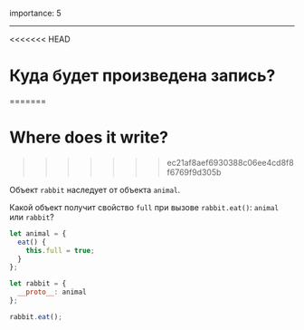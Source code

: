 importance: 5

---

<<<<<<< HEAD
# Куда будет произведена запись?
=======
# Where does it write?
>>>>>>> ec21af8aef6930388c06ee4cd8f8f6769f9d305b

Объект `rabbit` наследует от объекта `animal`.

Какой объект получит свойство `full` при вызове `rabbit.eat()`: `animal` или `rabbit`? 

```js
let animal = {
  eat() {
    this.full = true;
  }
};

let rabbit = {
  __proto__: animal
};

rabbit.eat();
```
